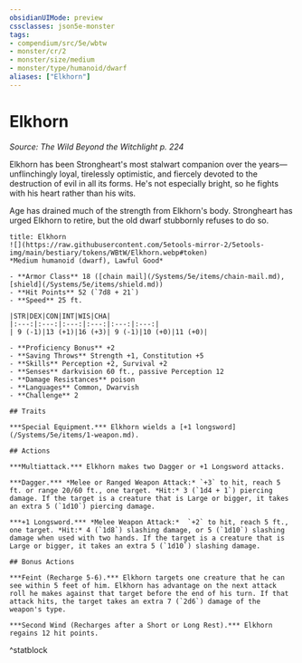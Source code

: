 ```yaml
---
obsidianUIMode: preview
cssclasses: json5e-monster
tags:
- compendium/src/5e/wbtw
- monster/cr/2
- monster/size/medium
- monster/type/humanoid/dwarf
aliases: ["Elkhorn"]
---
```

# Elkhorn
*Source: The Wild Beyond the Witchlight p. 224*  

Elkhorn has been Strongheart's most stalwart companion over the years—unflinchingly loyal, tirelessly optimistic, and fiercely devoted to the destruction of evil in all its forms. He's not especially bright, so he fights with his heart rather than his wits.

Age has drained much of the strength from Elkhorn's body. Strongheart has urged Elkhorn to retire, but the old dwarf stubbornly refuses to do so.

```ad-statblock
title: Elkhorn
![](https://raw.githubusercontent.com/5etools-mirror-2/5etools-img/main/bestiary/tokens/WBtW/Elkhorn.webp#token)
*Medium humanoid (dwarf), Lawful Good*

- **Armor Class** 18 ([chain mail](/Systems/5e/items/chain-mail.md), [shield](/Systems/5e/items/shield.md))
- **Hit Points** 52 (`7d8 + 21`)
- **Speed** 25 ft.

|STR|DEX|CON|INT|WIS|CHA|
|:---:|:---:|:---:|:---:|:---:|:---:|
| 9 (-1)|13 (+1)|16 (+3)| 9 (-1)|10 (+0)|11 (+0)|

- **Proficiency Bonus** +2
- **Saving Throws** Strength +1, Constitution +5
- **Skills** Perception +2, Survival +2
- **Senses** darkvision 60 ft., passive Perception 12
- **Damage Resistances** poison
- **Languages** Common, Dwarvish
- **Challenge** 2

## Traits

***Special Equipment.*** Elkhorn wields a [+1 longsword](/Systems/5e/items/1-weapon.md).

## Actions

***Multiattack.*** Elkhorn makes two Dagger or +1 Longsword attacks.

***Dagger.*** *Melee or Ranged Weapon Attack:* `+3` to hit, reach 5 ft. or range 20/60 ft., one target. *Hit:* 3 (`1d4 + 1`) piercing damage. If the target is a creature that is Large or bigger, it takes an extra 5 (`1d10`) piercing damage.

***+1 Longsword.*** *Melee Weapon Attack:*  `+2` to hit, reach 5 ft., one target. *Hit:* 4 (`1d8`) slashing damage, or 5 (`1d10`) slashing damage when used with two hands. If the target is a creature that is Large or bigger, it takes an extra 5 (`1d10`) slashing damage.

## Bonus Actions

***Feint (Recharge 5-6).*** Elkhorn targets one creature that he can see within 5 feet of him. Elkhorn has advantage on the next attack roll he makes against that target before the end of his turn. If that attack hits, the target takes an extra 7 (`2d6`) damage of the weapon's type.

***Second Wind (Recharges after a Short or Long Rest).*** Elkhorn regains 12 hit points.
```
^statblock